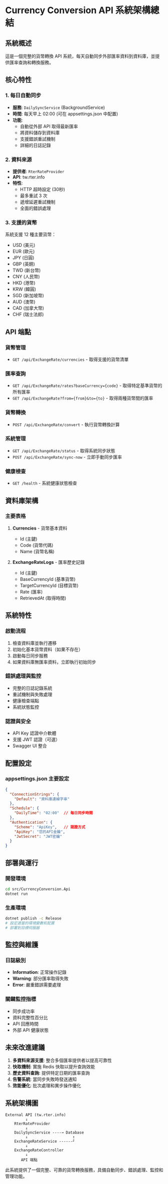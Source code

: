 # Currency Conversion API 系統架構總結

## 系統概述

這是一個完整的貨幣轉換 API 系統，每天自動同步外部匯率資料到資料庫，並提供匯率查詢和轉換服務。

## 核心特性

### 1. 每日自動同步
- **服務**: `DailySyncService` (BackgroundService)
- **時間**: 每天早上 02:00 (可在 appsettings.json 中配置)
- **功能**: 
  - 自動從外部 API 取得最新匯率
  - 將資料儲存到資料庫
  - 支援錯誤重試機制
  - 詳細的日誌記錄

### 2. 資料來源
- **提供者**: `RterRateProvider`
- **API**: tw.rter.info
- **特性**:
  - HTTP 超時設定 (30秒)
  - 最多重試 3 次
  - 遞增延遲重試機制
  - 全面的錯誤處理

### 3. 支援的貨幣
系統支援 12 種主要貨幣：
- USD (美元)
- EUR (歐元) 
- JPY (日圓)
- GBP (英鎊)
- TWD (新台幣)
- CNY (人民幣)
- HKD (港幣)
- KRW (韓圓)
- SGD (新加坡幣)
- AUD (澳幣)
- CAD (加拿大幣)
- CHF (瑞士法郎)

## API 端點

### 貨幣管理
- `GET /api/ExchangeRate/currencies` - 取得支援的貨幣清單

### 匯率查詢
- `GET /api/ExchangeRate/rates?baseCurrency={code}` - 取得特定基準貨幣的所有匯率
- `GET /api/ExchangeRate?from={from}&to={to}` - 取得兩種貨幣間的匯率

### 貨幣轉換
- `POST /api/ExchangeRate/convert` - 執行貨幣轉換計算

### 系統管理
- `GET /api/ExchangeRate/status` - 取得系統同步狀態
- `POST /api/ExchangeRate/sync-now` - 立即手動同步匯率

### 健康檢查
- `GET /health` - 系統健康狀態檢查

## 資料庫架構

### 主要表格
1. **Currencies** - 貨幣基本資料
   - Id (主鍵)
   - Code (貨幣代碼)
   - Name (貨幣名稱)

2. **ExchangeRateLogs** - 匯率歷史記錄
   - Id (主鍵)
   - BaseCurrencyId (基準貨幣)
   - TargetCurrencyId (目標貨幣)
   - Rate (匯率)
   - RetrievedAt (取得時間)

## 系統特性

### 啟動流程
1. 檢查資料庫並執行遷移
2. 初始化基本貨幣資料（如果不存在）
3. 啟動每日同步服務
4. 如果資料庫無匯率資料，立即執行初始同步

### 錯誤處理與監控
- 完整的日誌記錄系統
- 重試機制與失敗處理
- 健康檢查端點
- 系統狀態監控

### 認證與安全
- API Key 認證中介軟體
- 支援 JWT 認證（可選）
- Swagger UI 整合

## 配置設定

### appsettings.json 主要設定
```json
{
  "ConnectionStrings": {
    "Default": "資料庫連線字串"
  },
  "Schedule": {
    "DailyTime": "02:00"  // 每日同步時間
  },
  "Authentication": {
    "Scheme": "ApiKey",   // 認證方式
    "ApiKey": "您的API金鑰",
    "JwtSecret": "JWT密鑰"
  }
}
```

## 部署與運行

### 開發環境
```bash
cd src/CurrencyConversion.Api
dotnet run
```

### 生產環境
```bash
dotnet publish -c Release
# 設定適當的環境變數和配置
# 部署到目標伺服器
```

## 監控與維護

### 日誌級別
- **Information**: 正常操作記錄
- **Warning**: 部分匯率取得失敗
- **Error**: 嚴重錯誤需要處理

### 關鍵監控指標
- 同步成功率
- 資料完整性百分比
- API 回應時間
- 外部 API 健康狀態

## 未來改進建議

1. **多資料來源支援**: 整合多個匯率提供者以提高可靠性
2. **快取機制**: 實施 Redis 快取以提升查詢效能
3. **歷史資料查詢**: 提供特定日期的匯率查詢
4. **告警系統**: 當同步失敗時發送通知
5. **效能優化**: 批次處理和異步操作優化

## 系統架構圖

```
External API (tw.rter.info)
         ↓
    RterRateProvider
         ↓
    DailySyncService ----→ Database
         ↓                    ↑
    ExchangeRateService ------┘
         ↓
    ExchangeRateController
         ↓
       API 端點
```

此系統提供了一個完整、可靠的貨幣轉換服務，具備自動同步、錯誤處理、監控和管理功能。
